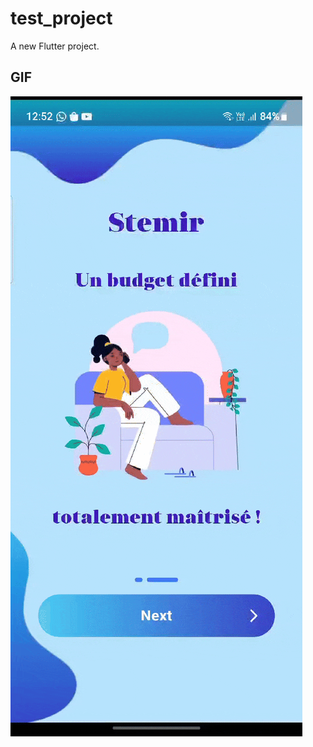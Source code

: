 # test_project

A new Flutter project.

## GIF
![](https://github.com/Omo-oba18/Flutter-test/blob/main/project.gif)
